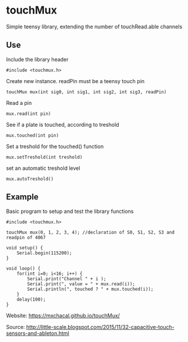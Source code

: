 # touchMux 
Simple teensy library, extending the number of touchRead.able channels

## Use
Include the library header

    #include <touchmux.h>

Create new instance. readPin must be a teensy touch pin

    touchMux mux(int sig0, int sig1, int sig2, int sig3, readPin)

Read a pin

    mux.read(int pin)

See if a plate is touched, according to treshold

    mux.touched(int pin)
    
Set a treshold for the touched() function

    mux.setTreshold(int treshold)
    
set an automatic treshold level

    mux.autoTreshold()

## Example
Basic program to setup and test the library functions

    #include <touchmux.h>

    touchMux mux(0, 1, 2, 3, 4); //declaration of S0, S1, S2, S3 and readpin of 4067

    void setup() {
        Serial.begin(115200);
    }

    void loop() {
        for(int i=0; i<16; i++) {
            Serial.print("Channel " + i );
            Serial.print(", value = " + mux.read(i));
            Serial.println(", touched ? " + mux.touched(i));
        }
        delay(100);
    }
    
Website: https://mxchacal.github.io/touchMux/

Source: http://little-scale.blogspot.com/2015/11/32-capacitive-touch-sensors-and-ableton.html
